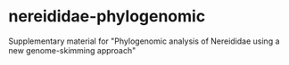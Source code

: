 # nereididae-phylogenomic
Supplementary material for "Phylogenomic analysis of Nereididae using a new genome-skimming approach"
